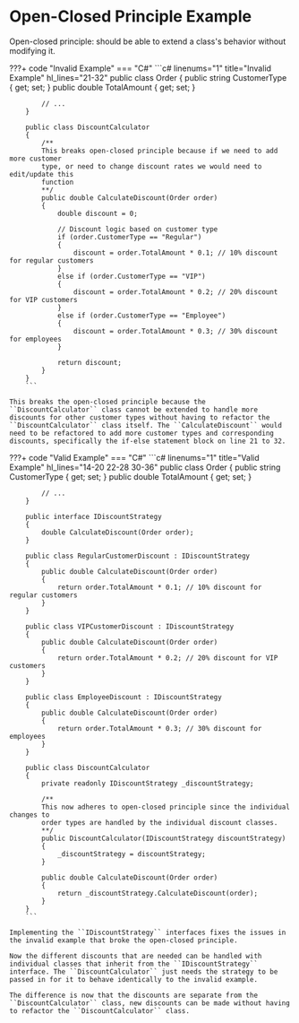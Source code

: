 # Open-Closed Principle Example

Open-closed principle: should be able to extend a class's behavior without modifying it. 

???+ code "Invalid Example"
    === "C#"
        ```c# linenums="1" title="Invalid Example" hl_lines="21-32"
        public class Order
        {
            public string CustomerType { get; set; }
            public double TotalAmount { get; set; }

            // ... 
        }

        public class DiscountCalculator
        {
            /**
            This breaks open-closed principle because if we need to add more customer 
            type, or need to change discount rates we would need to edit/update this 
            function
            **/
            public double CalculateDiscount(Order order)
            {
                double discount = 0;

                // Discount logic based on customer type
                if (order.CustomerType == "Regular")
                {
                    discount = order.TotalAmount * 0.1; // 10% discount for regular customers
                }
                else if (order.CustomerType == "VIP")
                {
                    discount = order.TotalAmount * 0.2; // 20% discount for VIP customers
                }
                else if (order.CustomerType == "Employee")
                {
                    discount = order.TotalAmount * 0.3; // 30% discount for employees
                }

                return discount;
            }
        }
        ```

    This breaks the open-closed principle because the ``DiscountCalculator`` class cannot be extended to handle more discounts for other customer types without having to refactor the ``DiscountCalculator`` class itself. The ``CalculateDiscount`` would need to be refactored to add more customer types and corresponding discounts, specifically the if-else statement block on line 21 to 32. 

???+ code "Valid Example"
    === "C#"
        ```c# linenums="1" title="Valid Example" hl_lines="14-20 22-28 30-36"
        public class Order
        {
            public string CustomerType { get; set; }
            public double TotalAmount { get; set; }

            // ...
        }

        public interface IDiscountStrategy
        {
            double CalculateDiscount(Order order);
        }

        public class RegularCustomerDiscount : IDiscountStrategy
        {
            public double CalculateDiscount(Order order)
            {
                return order.TotalAmount * 0.1; // 10% discount for regular customers
            }
        }

        public class VIPCustomerDiscount : IDiscountStrategy
        {
            public double CalculateDiscount(Order order)
            {
                return order.TotalAmount * 0.2; // 20% discount for VIP customers
            }
        }

        public class EmployeeDiscount : IDiscountStrategy
        {
            public double CalculateDiscount(Order order)
            {
                return order.TotalAmount * 0.3; // 30% discount for employees
            }
        }

        public class DiscountCalculator
        {
            private readonly IDiscountStrategy _discountStrategy;

            /**
            This now adheres to open-closed principle since the individual changes to 
            order types are handled by the individual discount classes.
            **/
            public DiscountCalculator(IDiscountStrategy discountStrategy)
            {
                _discountStrategy = discountStrategy;
            }

            public double CalculateDiscount(Order order)
            {
                return _discountStrategy.CalculateDiscount(order);
            }
        }
        ```

    Implementing the ``IDiscountStrategy`` interfaces fixes the issues in the invalid example that broke the open-closed principle. 

    Now the different discounts that are needed can be handled with individual classes that inherit from the ``IDiscountStrategy`` interface. The ``DiscountCalculator`` just needs the strategy to be passed in for it to behave identically to the invalid example. 

    The difference is now that the discounts are separate from the ``DiscountCalculator`` class, new discounts can be made without having to refactor the ``DiscountCalculator`` class.
